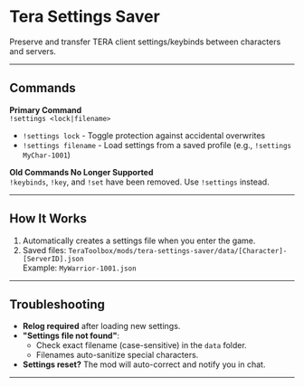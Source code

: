 # Tera Settings Saver  
Preserve and transfer TERA client settings/keybinds between characters and servers.  

---

## Commands  
**Primary Command**  
`!settings <lock|filename>`  
- `!settings lock` - Toggle protection against accidental overwrites  
- `!settings filename` - Load settings from a saved profile (e.g., `!settings MyChar-1001`)  

**Old Commands No Longer Supported**  
`!keybinds`, `!key`, and `!set` have been removed. Use `!settings` instead.  

---

## How It Works  
1. Automatically creates a settings file when you enter the game.  
2. Saved files: `TeraToolbox/mods/tera-settings-saver/data/[Character]-[ServerID].json`  
   Example: `MyWarrior-1001.json`  

---

## Troubleshooting  
- **Relog required** after loading new settings.  
- **"Settings file not found"**:  
  - Check exact filename (case-sensitive) in the `data` folder.  
  - Filenames auto-sanitize special characters.  
- **Settings reset?** The mod will auto-correct and notify you in chat.  

---
